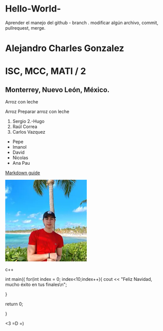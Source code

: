 # Hello-World-

Aprender el manejo del github - branch . modificar algún archivo, commit, pullrequest, merge.

#

# Alejandro Charles Gonzalez
# ISC, MCC, MATI / 2

## Monterrey, Nuevo León, México. 

Arroz con leche 

Arroz 
Preparar arroz con leche


1. Sergio
2.-Hugo
3. Raúl Correa
4. Carlos Vazquez 

- Pepe 
- Imanol
- David 
- Nicolas 
- Ana Pau

[Markdown guide](https://www.markdownguide.org/cheat-sheet/)

![alt text](image.png)

c++


int main({
for(int index = 0; index<10;index++){
  cout << "Feliz Navidad, mucho éxito en tus finales\n"; 

}

return 0;

}

<3
=D
=)

